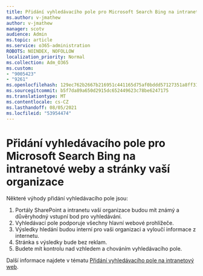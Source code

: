 ```yaml
---
title: Přidání vyhledávacího pole pro Microsoft Search Bing na intranetové weby a stránky vaší organizace
ms.author: v-jmathew
author: v-jmathew
manager: scotv
audience: Admin
ms.topic: article
ms.service: o365-administration
ROBOTS: NOINDEX, NOFOLLOW
localization_priority: Normal
ms.collection: Adm_O365
ms.custom:
- "9005423"
- "9261"
ms.openlocfilehash: 129ec762b2667b216951c441165d75af0bddd57127351a8ff31fc2793e4479d8
ms.sourcegitcommit: b5f7da89a650d2915dc652449623c78be6247175
ms.translationtype: MT
ms.contentlocale: cs-CZ
ms.lasthandoff: 08/05/2021
ms.locfileid: "53954474"
---
```

# <a name="add-a-search-box-for-microsoft-search-in-bing-to-your-organizations-intranet-sites-and-pages"></a>Přidání vyhledávacího pole pro Microsoft Search Bing na intranetové weby a stránky vaší organizace

Některé výhody přidání vyhledávacího pole jsou:

1. Portály SharePoint a intranetu vaší organizace budou mít známý a důvěryhodný vstupní bod pro vyhledávání.
2. Vyhledávací pole podporuje všechny hlavní webové prohlížeče.
3. Výsledky hledání budou interní pro vaši organizaci a vyloučí informace z internetu.
4. Stránka s výsledky bude bez reklam.
5. Budete mít kontrolu nad vzhledem a chováním vyhledávacího pole.

Další informace najdete v tématu [Přidání vyhledávacího pole na intranetový web](https://go.microsoft.com/fwlink/?linkid=2151387).
